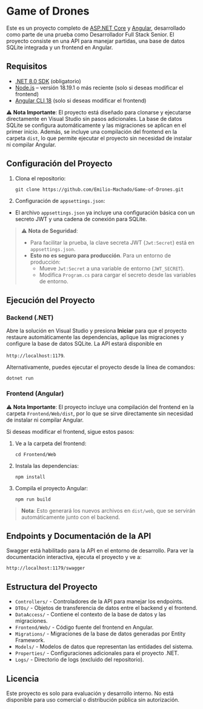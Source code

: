 # Game of Drones

Este es un proyecto completo de [ASP.NET Core](https://dotnet.microsoft.com/apps/aspnet) y [Angular](https://angular.io/), desarrollado como parte de una prueba como Desarrollador Full Stack Senior. El proyecto consiste en una API para manejar partidas, una base de datos SQLite integrada y un frontend en Angular.


## Requisitos
- [.NET 8.0 SDK](https://dotnet.microsoft.com/download/dotnet/8.0) (obligatorio)
- [Node.js](https://nodejs.org/) – versión 18.19.1 o más reciente (solo si deseas modificar el frontend)
- [Angular CLI 18](https://www.npmjs.com/package/@angular/cli/v/18.0.0) (solo si deseas modificar el frontend)


⚠️ **Nota Importante**: El proyecto está diseñado para clonarse y ejecutarse directamente en Visual Studio sin pasos adicionales. La base de datos SQLite se configura automáticamente y las migraciones se aplican en el primer inicio. Además, se incluye una compilación del frontend en la carpeta `dist`, lo que permite ejecutar el proyecto sin necesidad de instalar ni compilar Angular.

## Configuración del Proyecto

1.  Clona el repositorio:
    
    `git clone https://github.com/Emilio-Machado/Game-of-Drones.git` 
    
2.  Configuración de `appsettings.json`:
    
-   El archivo `appsettings.json` ya incluye una configuración básica con un secreto JWT y una cadena de conexión para SQLite.
    

> ⚠️ **Nota de Seguridad**:
> -   Para facilitar la prueba, la clave secreta JWT (`Jwt:Secret`) está en `appsettings.json`.
> -   **Esto no es seguro para producción**. Para un entorno de producción:
>     -   Mueve `Jwt:Secret` a una variable de entorno (`JWT_SECRET`).
>     -   Modifica `Program.cs` para cargar el secreto desde las variables de entorno.


## Ejecución del Proyecto

### Backend (.NET)

Abre la solución en Visual Studio y presiona **Iniciar** para que el proyecto restaure automáticamente las dependencias, aplique las migraciones y configure la base de datos SQLite. La API estará disponible en 

`http://localhost:1179`.

Alternativamente, puedes ejecutar el proyecto desde la línea de comandos:


`dotnet run` 

### Frontend (Angular)

⚠️ **Nota Importante**: El proyecto incluye una compilación del frontend en la carpeta `Frontend/Web/dist`, por lo que se sirve directamente sin necesidad de instalar ni compilar Angular.

Si deseas modificar el frontend, sigue estos pasos:

1.  Ve a la carpeta del frontend:
    
    `cd Frontend/Web` 
    
2.  Instala las dependencias:
    
    `npm install` 
    
3.  Compila el proyecto Angular:

    `npm run build` 
    
> **Nota**: Esto generará los nuevos archivos en `dist/web`, que se servirán automáticamente junto con el backend.


## Endpoints y Documentación de la API

Swagger está habilitado para la API en el entorno de desarrollo. Para ver la documentación interactiva, ejecuta el proyecto y ve a:


`http://localhost:1179/swagger` 


## Estructura del Proyecto

-   `Controllers/` - Controladores de la API para manejar los endpoints.
-   `DTOs/` - Objetos de transferencia de datos entre el backend y el frontend.
-   `DataAccess/` - Contiene el contexto de la base de datos y las migraciones.
-   `Frontend/Web/` - Código fuente del frontend en Angular.
-   `Migrations/` - Migraciones de la base de datos generadas por Entity Framework.
-   `Models/` - Modelos de datos que representan las entidades del sistema.
-   `Properties/` - Configuraciones adicionales para el proyecto .NET.
-   `Logs/` - Directorio de logs (excluido del repositorio).

## Licencia

Este proyecto es solo para evaluación y desarrollo interno. No está disponible para uso comercial o distribución pública sin autorización.
